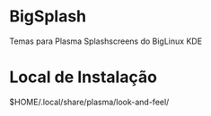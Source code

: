 # BigSplash

Temas para Plasma Splashscreens do BigLinux KDE

# Local de Instalação

$HOME/.local/share/plasma/look-and-feel/
